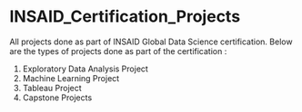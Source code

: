# INSAID_Certification_Projects
All projects done as part of INSAID Global Data Science certification.
Below are the types of projects done as part of the certification :
1. Exploratory Data Analysis Project
2. Machine Learning Project
3. Tableau Project
4. Capstone Projects
